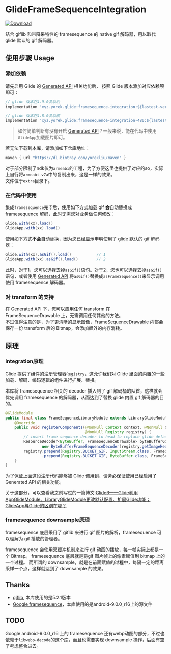 # GlideFrameSequenceIntegration 

[ ![Download](https://api.bintray.com/packages/yorekliu/maven/GlideFrameSequenceIntegration/images/download.svg) ](https://bintray.com/yorekliu/maven/GlideFrameSequenceIntegration/_latestVersion)

结合 giflib 和带降采特性的 framesequence 的 native gif 解码器，用以取代 glide 默认的 gif 解码器。

## 使用步骤 Usage

### 添加依赖

请先启用 Glide 的 [Generated API](https://bumptech.github.io/glide/doc/generatedapi.html) 相关功能后， 按照 Glide 版本添加对应依赖项即可：

```gradle
// glide 版本在4.9.0及以后
implementation 'xyz.yorek.glide:framesequence-integration:${lastest-version}'

// glide 版本在4.8.0及以前
implementation 'xyz.yorek.glide:framesequence-integration-480:${lastest-version}'
```

> 如何简单判断有没有开启 [Generated API](https://bumptech.github.io/glide/doc/generatedapi.html)？一般来说，能在代码中使用`GlideApp`加载图片即可。

若无法下载到本库，请添加如下仓库地址：

```gradle
maven { url "https://dl.bintray.com/yorekliu/maven" }
```

对于部分限制了ndk仅为`armeabi`的工程，为了方便这里也提供了对应的so，实际上自行将`armeabi-v7a`中的复制出来，这是一样的效果。  
文件位于`extra`目录下。

### 在代码中使用

集成`framesequence`完毕后，使用如下方式加载 gif **会**自动替换成 framesequence 解码，此时无需您对业务做任何修改：

```java
Glide.with(xx).load()
GlideApp.with(xx).load()
```

使用如下方式**不会**自动替换，因为您已经显示申明使用了 glide 默认的 gif 解码器：

```java
Glide.with(xx).asGif().load()           // 1
GlideApp.with(xx).asGif().load()        // 2
```

此时，对于1，您可以选择去掉`asGif()`语句。对于2，您也可以选择去掉`asGif()`语句，或者使用 [Generated API](https://bumptech.github.io/glide/doc/generatedapi.html) 将`asGif()`替换成`asFrameSequence()`来显示调用使用 framesequence 解码器。

### 对 transform 的支持

在 Generated API 下，您可以应用任何 transform 在 FrameSequenceDrawable 上，无需调用任何其他的方法。  
不过值得注意的是，为了更清晰的显示图像，FrameSequenceDrawable 内部会保存一份 transform 后的 Bitmap，会添加额外的内存消耗。

## 原理 

### integration原理

Glide 提供了组件的注册管理器`Registry`，这允许我们对 Glide 里面的内置的一些加载、解码、编码逻辑的组件进行扩展、替换。  

本库将 framesequence 相关的 decoder 插入到了 gif 解码桶的队首，这样就会优先调用 framesequence 的解码器，从而达到了替换 glide 内置 gif 解码器的目的。

```java
@GlideModule
public final class FrameSequenceLibraryModule extends LibraryGlideModule {
    @Override
    public void registerComponents(@NonNull Context context, @NonNull Glide glide,
                                   @NonNull Registry registry) {
        // insert frame sequence decoder to head to replace glide default gif decoder
        ResourceDecoder<ByteBuffer, FrameSequenceDrawable> byteBufferGifLibDecoder =
                new ByteBufferFrameSequenceDecoder(registry.getImageHeaderParsers(), glide.getBitmapPool());
        registry.prepend(Registry.BUCKET_GIF, InputStream.class, FrameSequenceDrawable.class, new StreamFrameSequenceDecoder(registry.getImageHeaderParsers(), byteBufferGifLibDecoder, glide.getArrayPool()))
                .prepend(Registry.BUCKET_GIF, ByteBuffer.class, FrameSequenceDrawable.class, byteBufferGifLibDecoder);
    }
}
```

为了保证上面这段注册代码能够被 Glide 调用到，请务必保证使用已经启用了 Generated API 的相关功能。

关于这部分，可以查看我之前写过的一篇博文:[Glide6——Glide利用AppGlideModule、LibraryGlideModule更改默认配置、扩展Glide功能；GlideApp与Glide的区别在哪？](https://blog.yorek.xyz/android/3rd-library/glide6/)

### framesequence downsample原理

framesequence 底层采用了 giflib 来进行 gif 图片的解析，framesequence 可以理解为 gif 播放的管理者。  

framesequence 会使用双缓冲机制来进行 gif 动画的播放，每一帧实际上都是一个 Bitmap。 framesequence 底层就是将gif 图片帧上的像素赋值到 bitmap 上的一个过程。 而所谓的 downsample，就是在前面赋值的过程中，每隔一定的距离采样一个点，这样就达到了 downsample 的效果。

## Thanks

- [giflib](http://giflib.sourceforge.net/gif_lib.html), 本库使用的是5.2.1版本
- [Google framesequence](https://android.googlesource.com/platform/frameworks/ex/+/android-9.0.0_r16/framesequence)，本库使用的是android-9.0.0_r16上的源文件

## TODO

Google android-9.0.0_r16 上的 framesequence 还有webp动图的部分，不过也依赖于`libwebp-decode`的这个库，而且也需要实现 downsample 操作，后面有空了考虑整合进去。

